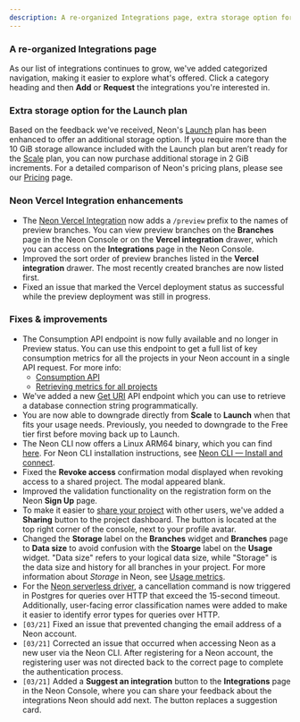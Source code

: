 ```yaml
---
description: A re-organized Integrations page, extra storage option for the Launch plan, Vercel integration enhancements, and more
---
```


### A re-organized Integrations page

As our list of integrations continues to grow, we've added categorized navigation, making it easier to explore what's offered. Click a category heading and then **Add** or **Request** the integrations you're interested in.

### Extra storage option for the Launch plan

Based on the feedback we've received, Neon's [Launch](/docs/introduction/plans#launch) plan has been enhanced to offer an additional storage option. If you require more than the 10 GiB storage allowance included with the Launch plan but aren’t ready for the [Scale](/docs/introduction/plans#scale) plan, you can now purchase additional storage in 2 GiB increments. For a detailed comparison of Neon's pricing plans, please see our [Pricing](https://neon.tech/pricing) page.

### Neon Vercel Integration enhancements

- The [Neon Vercel Integration](https://vercel.com/integrations/neon) now adds a `/preview` prefix to the names of preview branches. You can view preview branches on the **Branches** page in the Neon Console or on the **Vercel integration** drawer, which you can access on the **Integrations** page in the Neon Console.
- Improved the sort order of preview branches listed in the **Vercel integration** drawer. The most recently created branches are now listed first.
- Fixed an issue that marked the Vercel deployment status as successful while the preview deployment was still in progress.

### Fixes & improvements

- The Consumption API endpoint is now fully available and no longer in Preview status. You can use this endpoint to get a full list of key consumption metrics for all the projects in your Neon account in a single API request. For more info:
    - [Consumption API](https://api-docs.neon.tech/reference/listprojectsconsumption)
    - [Retrieving metrics for all projects](/docs/guides/partner-billing#retrieving-metrics-for-all-projects)
- We've added a new [Get URI](https://api-docs.neon.tech/reference/getconnectionuri) API endpoint which you can use to retrieve a database connection string programmatically.
- You are now able to downgrade directly from **Scale** to **Launch** when that fits your usage needs. Previously, you needed to downgrade to the Free tier first before moving back up to Launch.
- The Neon CLI now offers a Linux ARM64 binary, which you can find [here](https://github.com/neondatabase/neonctl/releases). For Neon CLI installation instructions, see [Neon CLI — Install and connect](/docs/reference/cli-install).
- Fixed the **Revoke access** confirmation modal displayed when revoking access to a shared project. The modal appeared blank.
- Improved the validation functionality on the registration form on the Neon **Sign Up** page.
- To make it easier to [share your project](/docs/guides/project-sharing-guide) with other users, we've added a **Sharing** button to the project dashboard. The button is located at the top right corner of the console, next to your profile avatar.
- Changed the **Storage** label on the **Branches** widget and **Branches** page to **Data size** to avoid confusion with the **Stoarge** label on the **Usage** widget. "Data size" refers to your logical data size, while "Storage" is the data size and history for all branches in your project. For more information about _Storage_ in Neon, see [Usage metrics](/docs/introduction/usage-metrics).
- For the [Neon serverless driver](/docs/serverless/serverless-driver), a cancellation command is now triggered in Postgres for queries over HTTP that exceed the 15-second timeout. Additionally, user-facing error classification names were added to make it easier to identify error types for queries over HTTP.
- `[03/21]` Fixed an issue that prevented changing the email address of a Neon account.
- `[03/21]` Corrected an issue that occurred when accessing Neon as a new user via the Neon CLI. After registering for a Neon account, the registering user was not directed back to the correct page to complete the authentication process.
- `[03/21]` Added a **Suggest an integration** button to the **Integrations** page in the Neon Console, where you can share your feedback about the integrations Neon should add next. The button replaces a suggestion card.

